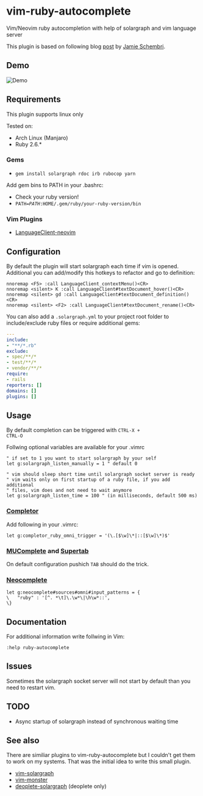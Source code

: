 # vim-ruby-autocomplete
Vim/Neovim ruby autocompletion with help of solargraph and vim language server

This plugin is based on following blog
[post](https://blog.schembri.me/post/solargraph-in-vim/) by [Jamie Schembri](https://github.com/shkm).

## Demo
![Demo](https://shadowsith.de/vim-ruby-autocomplete/demo.gif)

## Requirements
This plugin supports linux only<br>

Tested on:
* Arch Linux (Manjaro)
* Ruby 2.6.\*

### Gems
* <code>gem install solargraph rdoc irb rubocop yarn</code>

Add gem bins to PATH in your .bashrc:
* Check your ruby version!
* <code>PATH=$PATH:$HOME/.gem/ruby/your-ruby-version/bin</code>  

### Vim Plugins
* [LanguageClient-neovim](https://github.com/autozimu/LanguageClient-neovim)

## Configuration
By default the plugin will start solargraph each time if vim is opened.<br>
Additional you can add/modify this hotkeys to refactor and go to definition:
``` vim
nnoremap <F5> :call LanguageClient_contextMenu()<CR>
nnoremap <silent> K :call LanguageClient#textDocument_hover()<CR>
nnoremap <silent> gd :call LanguageClient#textDocument_definition()<CR>
nnoremap <silent> <F2> :call LanguageClient#textDocument_rename()<CR>
```
You can also add a <code>.solargraph.yml</code> to your project root folder to include/exclude
ruby files or require additional gems:
``` yml
---
include:
- "**/*.rb"
exclude:
- spec/**/*
- test/**/*
- vendor/**/*
require:
- rails
reporters: []
domains: []
plugins: []
```

## Usage
By default completion can be triggered with <code>CTRL-X + CTRL-O</code>

Follwing optional variables are available for your .vimrc
``` vim
" if set to 1 you want to start solargraph by your self
let g:solargraph_listen_manually = 1 " default 0

" vim should sleep short time until solargraph socket server is ready
" vim waits only on first startup of a ruby file, if you add additional
" files, vim does and not need to wait anymore
let g:solargraph_listen_time = 100 " (in milliseconds, default 500 ms)
```

### [Completor](https://github.com/maralla/completor.vim)
Add following in your .vimrc:
``` vim
let g:completor_ruby_omni_trigger = '(\.[$\w]\*|::[$\w]\*)$'
```

### [MUComplete](https://github.com/lifepillar/vim-mucomplete) and [Supertab](https://github.com/ervandew/supertab)
On default configuration pushich <code>TAB</code> should do the trick.

### [Neocomplete](https://github.com/Shougo/neocomplete.vim)
``` vim
let g:neocomplete#sources#omni#input_patterns = {
\   "ruby" : '[^. *\t]\.\w*\|\h\w*::',
\}

```

## Documentation
For additional information write follwing in Vim:
``` vim
:help ruby-autocomplete

```

## Issues
Sometimes the solargraph socket server will not start by default 
than you need to restart vim.

## TODO
* Async startup of solargraph instead of synchronous waiting time

## See also
There are similiar plugins to vim-ruby-autocomplete but I couldn't get them to work
on my systems. That was the initial idea to write this small plugin. 
* [vim-solargraph](https://github.com/hackhowtofaq/vim-solargraph)
* [vim-monster](https://github.com/osyo-manga/vim-monster)
* [deoplete-solargraph](https://github.com/uplus/deoplete-solargraph) (deoplete only)
